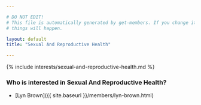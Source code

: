 ```yaml
---

# DO NOT EDIT!
# This file is automatically generated by get-members. If you change it, bad
# things will happen.

layout: default
title: "Sexual And Reproductive Health"

---
```


{% include interests/sexual-and-reproductive-health.md %}

### Who is interested in Sexual And Reproductive Health?


* [Lyn Brown]({{ site.baseurl }}/members/lyn-brown.html)

